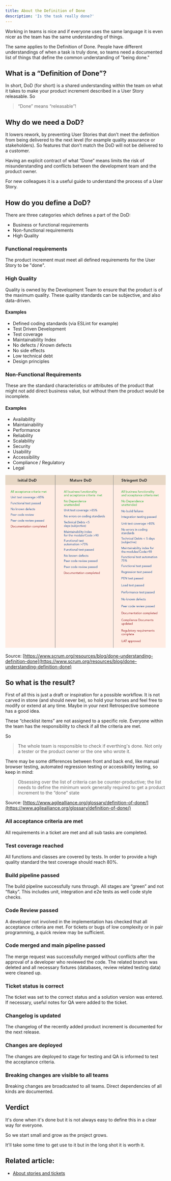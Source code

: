 ```yaml
---
title: About the Definition of Done
description: 'Is the task really done?'
---
```


Working in teams is nice and if everyone uses the same language it is even nicer as the team has the same understanding of things.

The same applies to the Definition of Done. People have different understandings of when a task is truly done, so teams need a documented list of things that define the common understanding of "being done."

## What is a “Definition of Done”?

In short, DoD (for short) is a shared understanding within the team on what it takes to make your product increment described in a User Story releasable. So

> “Done” means “releasable”!

## Why do we need a DoD?

It lowers rework, by preventing User Stories that don’t meet the definition from being delivered to the next level (for example quality assurance or stakeholders). So features that don’t match the DoD will not be delivered to a customer.

Having an explicit contract of what “Done” means limits the risk of misunderstanding and conflicts between the development team and the product owner.

For new colleagues it is a useful guide to understand the process of a User Story.

## How do you define a DoD?

There are three categories which defines a part of the DoD:

- Business or functional requirements
- Non-functional requirements
- High Quality

### Functional requirements

The product increment must meet all defined requirements for the User Story to be "done".

### High Quality

Quality is owned by the Development Team to ensure that the product is of the maximum quality. These quality standards can be subjective, and also data-driven.

#### Examples

- Defined coding standards (via ESLint for example)
- Test Driven Development
- Test coverage
- Maintainability Index
- No defects / Known defects
- No side effects
- Low technical debt
- Design principles

### Non-Functional Requirements

These are the standard characteristics or attributes of the product that might not add direct business value, but without them the product would be incomplete.

#### Examples

- Availability
- Maintainability
- Performance
- Reliability
- Scalability
- Security
- Usability
- Accessibility
- Compliance / Regulatory
- Legal

![](dods-example.png)

Source: [https://www.scrum.org/resources/blog/done-understanding-definition-done](https://www.scrum.org/resources/blog/done-understanding-definition-done)

## So what is the result?

First of all this is just a draft or inspiration for a possible workflow. It is not carved in stone (and should never be), so hold your horses and feel free to modify or extend at any time. Maybe in your next Retrospective someone has a good idea.

These “checklist items” are not assigned to a specific role. Everyone within the team has the responsibility to check if all the criteria are met.

So

> The whole team is responsible to check if everthing's done. Not only a tester or the product owner or the one who wrote it.

There may be some differences between front and back end, like manual browser testing, automated regression testing or accessibility testing, so keep in mind:

> Obsessing over the list of criteria can be counter-productive; the list needs to define the minimum work generally required to get a product increment to the “done” state

Source: [https://www.agilealliance.org/glossary/definition-of-done/](https://www.agilealliance.org/glossary/definition-of-done/)

### All acceptance criteria are met

All requirements in a ticket are met and all sub tasks are completed.

### Test coverage reached

All functions and classes are covered by tests. In order to provide a high quality standard the test coverage should reach 80%.

### Build pipeline passed

The build pipeline successfully runs through. All stages are “green” and not “flaky”. This includes unit, integration and e2e tests as well code style checks.

### Code Review passed

A developer not involved in the implementation has checked that all acceptance criteria are met. For tickets or bugs of low complexity or in pair programming, a quick review may be sufficient.

### Code merged and main pipeline passed

The merge request was successfully merged without conflicts after the approval of a developer who reviewed the code. The related branch was deleted and all necessary fixtures (databases, review related testing data) were cleaned up.

### Ticket status is correct

The ticket was set to the correct status and a solution version was entered. If necessary, useful notes for QA were added to the ticket.

### Changelog is updated

The changelog of the recently added product increment is documented for the next release.

### Changes are deployed

The changes are deployed to stage for testing and QA is informed to test the acceptance criteria.

### Breaking changes are visible to all teams

Breaking changes are broadcasted to all teams. Direct dependencies of all kinds are documented.

## Verdict

It's done when it's done but it is not always easy to define this in a clear way for everyone.

So we start small and grow as the project grows.

It'll take some time to get use to it but in the long shot it is worth it.

## Related article:

- [About stories and tickets](/blog/about-stories-and-tickets/)
